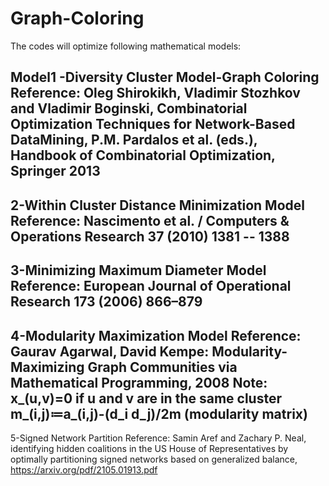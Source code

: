# Graph-Coloring

The codes will optimize following mathematical models:

Model1 -Diversity Cluster Model-Graph Coloring
Reference: Oleg Shirokikh, Vladimir Stozhkov and Vladimir Boginski, Combinatorial Optimization Techniques for Network-Based DataMining, P.M. Pardalos et al. (eds.), 
Handbook of Combinatorial Optimization, Springer 2013
--------------------------------------------------------------------------------------------------------------
2-Within Cluster Distance Minimization Model
Reference: Nascimento et al. / Computers & Operations Research 37 (2010) 1381 -- 1388
--------------------------------------------------------------------------------------------------------------
3-Minimizing Maximum Diameter Model
Reference: European Journal of Operational Research 173 (2006) 866–879
--------------------------------------------------------------------------------------------------------------
4-Modularity Maximization Model
Reference: Gaurav Agarwal, David Kempe: Modularity-Maximizing Graph Communities via Mathematical Programming, 2008
Note: x_(u,v)=0 if u and v are in the same cluster
m_(i,j)≔a_(i,j)-(d_i d_j)/2m   (modularity matrix)
--------------------------------------------------------------------------------------------------------------
5-Signed Network Partition
Reference: Samin Aref and Zachary P. Neal, identifying hidden coalitions in the US House of Representatives by optimally partitioning signed networks based on generalized balance, https://arxiv.org/pdf/2105.01913.pdf 
